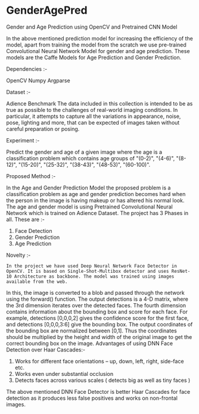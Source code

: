 # GenderAgePred
Gender and Age Prediction using OpenCV and Pretrained CNN Model


In the above mentioned prediction model for increasing the efficiency of the model, apart from training the model from the scratch we use pre-trained Convolutional Neural Network Model for gender and age prediction. 
These models are the Caffe Models for Age Prediction and Gender Prediction.

Dependencies :-

OpenCV
Numpy
Argparse

Dataset :-

Adience Benchmark
The data included in this collection is intended to be as true as possible to the challenges of real-world imaging conditions. In particular, it attempts to capture all the variations in appearance, noise, pose, lighting and more, that can be expected of images taken without careful preparation or posing.

Experiment :-

Predict the gender and age of a given image where the age is a classification problem which contains age groups of "(0-2)", "(4-6)", "(8-12)", "(15-20)", "(25-32)", "(38-43)", "(48-53)", "(60-100)".

Proposed Method :- 

In the Age and Gender Prediction Model the proposed problem is a classification problem as age and gender prediction becomes hard when the person in the image is having makeup or has altered his normal look. The age and gender model is using Pretrained Convolutional Neural Network which is trained on Adience Dataset.
	The project has 3 Phases in all. These are :-
1.	Face Detection 
2.	Gender Prediction
3.	Age Prediction

Novelty :-

	In the project we have used Deep Neural Network Face Detector in OpenCV. It is based on Single-Shot-Multibox detector and uses ResNet-10 Architecture as backbone. The model was trained using images available from the web. 
In this, the image is converted to a blob and passed through the network using the forward() function. The output detections is a 4-D matrix, where the 3rd dimension iterates over the detected faces. The fourth dimension contains information about the bounding box and score for each face. For example, detections [0,0,0,2] gives the confidence score for the first face, and detections [0,0,0,3:6] give the bounding box.
The output coordinates of the bounding box are normalized between [0,1]. Thus the coordinates should be multiplied by the height and width of the original image to get the correct bounding box on the image.
Advantages of using DNN Face Detection over Haar Cascades:-
1.	Works for different face orientations – up, down, left, right, side-face etc.
2.	Works even under substantial occlusion
3.	Detects faces across various scales ( detects big as well as tiny faces )

The above mentioned DNN Face Detector is better Haar Cascades for face detection as it produces less false positives and works on non-frontal images.

